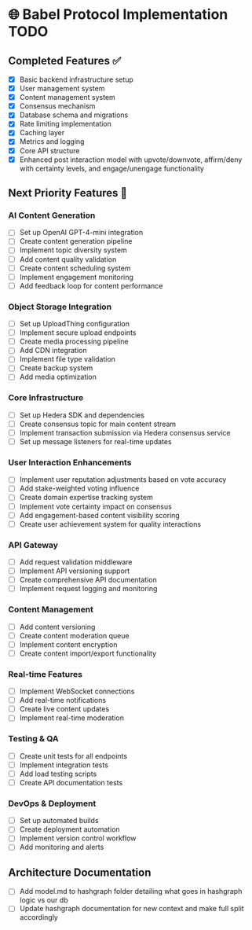 # 🌐 Babel Protocol Implementation TODO

## Completed Features ✅
- [x] Basic backend infrastructure setup
- [x] User management system
- [x] Content management system
- [x] Consensus mechanism
- [x] Database schema and migrations
- [x] Rate limiting implementation
- [x] Caching layer
- [x] Metrics and logging
- [x] Core API structure
- [x] Enhanced post interaction model with upvote/downvote, affirm/deny with certainty levels, and engage/unengage functionality

## Next Priority Features 🎯

### AI Content Generation
- [ ] Set up OpenAI GPT-4-mini integration
- [ ] Create content generation pipeline
- [ ] Implement topic diversity system
- [ ] Add content quality validation
- [ ] Create content scheduling system
- [ ] Implement engagement monitoring
- [ ] Add feedback loop for content performance

### Object Storage Integration
- [ ] Set up UploadThing configuration
- [ ] Implement secure upload endpoints
- [ ] Create media processing pipeline
- [ ] Add CDN integration
- [ ] Implement file type validation
- [ ] Create backup system
- [ ] Add media optimization

### Core Infrastructure
- [ ] Set up Hedera SDK and dependencies
- [ ] Create consensus topic for main content stream
- [ ] Implement transaction submission via Hedera consensus service
- [ ] Set up message listeners for real-time updates

### User Interaction Enhancements
- [ ] Implement user reputation adjustments based on vote accuracy
- [ ] Add stake-weighted voting influence
- [ ] Create domain expertise tracking system
- [ ] Implement vote certainty impact on consensus
- [ ] Add engagement-based content visibility scoring
- [ ] Create user achievement system for quality interactions

### API Gateway
- [ ] Add request validation middleware
- [ ] Implement API versioning support
- [ ] Create comprehensive API documentation
- [ ] Implement request logging and monitoring

### Content Management
- [ ] Add content versioning
- [ ] Create content moderation queue
- [ ] Implement content encryption
- [ ] Create content import/export functionality

### Real-time Features
- [ ] Implement WebSocket connections
- [ ] Add real-time notifications
- [ ] Create live content updates
- [ ] Implement real-time moderation

### Testing & QA
- [ ] Create unit tests for all endpoints
- [ ] Implement integration tests
- [ ] Add load testing scripts
- [ ] Create API documentation tests

### DevOps & Deployment
- [ ] Set up automated builds
- [ ] Create deployment automation
- [ ] Implement version control workflow
- [ ] Add monitoring and alerts 

## Architecture Documentation
- [ ] Add model.md to hashgraph folder detailing what goes in hashgraph logic vs our db
- [ ] Update hashgraph documentation for new context and make full split accordingly 